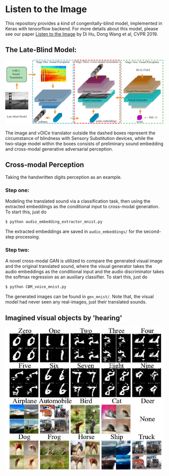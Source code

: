 # Listen to the Image

This repository provides a kind of congenitally-blind model, implemented in Keras with tensorflow backend.
For more details about this model, please see our paper [Listen to the Image](http://dtaoo.github.io/papers/2019_voice.pdf) by Di Hu, Dong Wang et al, CVPR 2019.

## The Late-Blind Model:
<img src='ims/lbm.JPG'>

The image and vOICe translator outside the dashed boxes represent the circumstance of blindness with Sensory Substitution devices, while the two-stage model within the boxes consists of preliminary sound embedding and cross-modal generative adversarial perception.

## Cross-modal Perception

Taking the handwritten digits perception as an example. 

### Step one: 

Modeling the translated sound via a classification task, then using the extracted embeddings as the conditional input to cross-modal generation. To start this, just do

```bash
$ python audio_embedding_extractor_mnist.py
```

The extracted embeddings are saved in `audio_embeddings/` for the second-step processing.

### Step two: 

A novel cross-modal GAN is utilized to compare the generated visual image and the original translated sound, where the visual generator takes the audio embeddings as the conditional input and the audio discriminator takes the softmax regression as an auxiliary classifier. To start this, just do

```bash
$ python CBM_voice_mnist.py 
```

The generated images can be found in  `gen_mnist/`. Note that, the visual model had never seen any real-images, just their translated sounds.


## Imagined visual objects by 'hearing' 
<img src='ims/lbm_examples.JPG'>